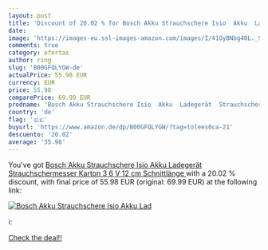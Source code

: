 ```yaml
---
layout: post
title: 'Discount of 20.02 % for Bosch Akku Strauchschere Isio  Akku  Lad'
date: 
image: 'https://images-eu.ssl-images-amazon.com/images/I/41OyBNbg40L._SL200_.jpg'
comments: true
category: ofertas
author: ring
slug: 'B00GFQLYGW-de'
actualPrice: 55.98 EUR
currency: EUR
price: 55.98
comparePrice: 69.99 EUR
prodname: 'Bosch Akku Strauchschere Isio  Akku  Ladegerät  Strauchschermesser  Karton  3 6 V  12 cm Schnittlänge  '
country: 'de'
flag: '🇩🇪'
buyurl: 'https://www.amazon.de/dp/B00GFQLYGW/?tag=tolees0ca-21'
descuento: '20.02'
average: '55.98'
---
```


You've got [Bosch Akku Strauchschere Isio  Akku  Ladegerät  Strauchschermesser  Karton  3 6 V  12 cm Schnittlänge  ](https://www.amazon.de/dp/B00GFQLYGW/?tag=tolees0ca-21) with a  20.02 % discount, with final price of 55.98 EUR (original: 69.99 EUR) at the following link:

[![Bosch Akku Strauchschere Isio  Akku  Lad](https://images-eu.ssl-images-amazon.com/images/I/41OyBNbg40L._SL200_.jpg)](https://www.amazon.de/dp/B00GFQLYGW/?tag=tolees0ca-21)

ℹ️:


[Check the deal!!](https://www.amazon.de/dp/B00GFQLYGW/?tag=tolees0ca-21)

